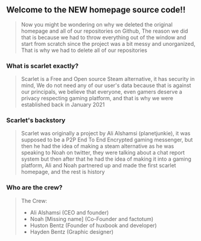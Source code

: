 ## Welcome to the **NEW** homepage source code!!
> Now you might be wondering on why we deleted the original homepage and all of our repositories on Github, The reason we did that is because we had to throw everything out of the window and start from scratch since the project was a bit messy and unorganized, That is why we had to delete all of our repositories


### What is scarlet exactly?
> Scarlet is a Free and Open source Steam alternative, it has security in mind, We do not need any of our user's data because that is against our principals, we believe that everyone, even gamers deserve a privacy respecting gaming platform, and that is why we were established back in January 2021


### Scarlet's backstory
> Scarlet was originally a project by Ali Alshamsi (planetjunkie), it was supposed to be a P2P End To End Encrypted gaming messenger, but then he had the idea of making a steam alternative as he was speaking to Noah on twitter, they were talking about a chat report system but then after that he had the idea of making it into a gaming platform, Ali and Noah partnered up and made the first scarlet homepage, and the rest is history


### Who are the crew?
> The Crew:
> - Ali Alshamsi (CEO and founder)
> - Noah [Missing name] (Co-Founder and factotum)
> - Huston Bentz (Founder of huxbook and developer)
> - Hayden Bentz (Graphic designer)

